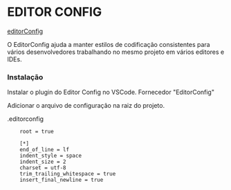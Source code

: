 # EDITOR CONFIG

[editorConfig](https://editorconfig.org/)

O EditorConfig ajuda a manter estilos de codificação consistentes para vários desenvolvedores trabalhando no mesmo projeto em vários editores e IDEs. 

### Instalação

Instalar o plugin do Editor Config no VSCode. Fornecedor "EditorConfig"

Adicionar o arquivo de configuração na raiz do projeto.

.editorconfig

```
	root = true
	
	[*]
	end_of_line = lf
	indent_style = space
	indent_size = 2
	charset = utf-8
	trim_trailing_whitespace = true
	insert_final_newline = true
```
